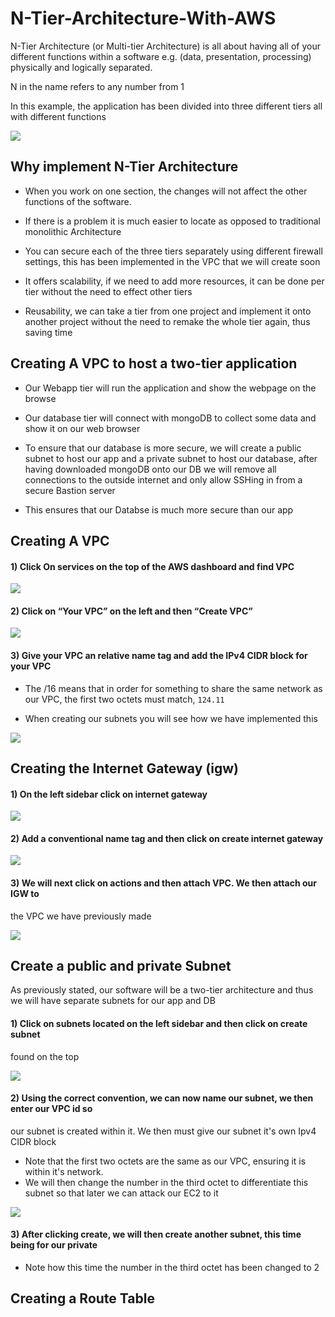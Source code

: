 # N-Tier-Architecture-With-AWS


N-Tier Architecture (or Multi-tier Architecture) is all about having all of your different functions within a software
e.g. (data, presentation, processing) physically and logically separated.

N in the name refers to any number from 1

In this example, the application has been divided into three different tiers
all with different functions

![](/images/N-Tier-Architecture-3-Tiers.webp)

## Why implement N-Tier Architecture

- When you work on one section, the changes will not affect the other functions
of the software.

- If there is a problem it is much easier to locate as opposed to traditional
monolithic Architecture

- You can secure each of the three tiers separately using different firewall settings,
this has been implemented in the VPC that we will create soon

- It offers scalability, if we need to add more resources, it can be done per tier without
the need to effect other tiers

- Reusability, we can take a tier from one project and implement it onto another project without
the need to remake the whole tier again, thus saving time

## Creating A VPC to host a two-tier application

- Our Webapp tier will run the application and show the webpage on the browse

- Our database tier will connect with mongoDB to collect some data and show it on our
web browser

- To ensure that our database is more secure, we will create a public subnet to host
our app and a private subnet to host our database, after having downloaded mongoDB
onto our DB we will remove all connections to the outside internet and only allow SSHing
in from a secure Bastion server

- This ensures that our Databse is much more secure than our app


## Creating A VPC

#### 1) Click On services on the top of the AWS dashboard and find VPC

![](/images/Click-on-Services.png)

#### 2) Click on “Your VPC” on the left and then “Create VPC”

![](/images/Your-VPCs.png)


#### 3) Give your VPC an relative name tag and add the IPv4 CIDR block for your VPC

- The /16 means that in order for something to share the same network as our VPC, the first two octets
must match, ```124.11```

- When creating our subnets you will see how we have implemented this

![](/images/Add-VPC-Name.png)

## Creating the Internet Gateway (igw)

#### 1) On the left sidebar click on internet gateway

![](/images/Click-igw.png)

#### 2) Add a conventional name tag and then click on create internet gateway

![](/images/Name-igw.png)

#### 3) We will next click on actions and then attach VPC. We then attach our IGW to
the VPC we have previously made

![](/images/Attach-VPC.png)

## Create a public and private Subnet

As previously stated, our software will be a two-tier architecture and thus we will
have separate subnets for our app and DB

#### 1) Click on subnets located on the left sidebar and then click on create subnet
found on the top

![](/images/Click-on-subnets.png)

#### 2) Using the correct convention, we can now name our subnet, we then enter our VPC id so
our subnet is created within it. We then must give our subnet it's own Ipv4 CIDR block

- Note that the first two octets are the same as our VPC, ensuring it is within it's network.
- We will then change the number in the third octet to differentiate this subnet so that
later we can attack our EC2 to it


![](/images/Name-subnet.png)

#### 3) After clicking create, we will then create another subnet, this time being for our private

- Note how this time the number in the third octet has been changed to 2

## Creating a Route Table
